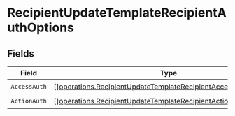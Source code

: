 # RecipientUpdateTemplateRecipientAuthOptions


## Fields

| Field                                                                                                                                            | Type                                                                                                                                             | Required                                                                                                                                         | Description                                                                                                                                      |
| ------------------------------------------------------------------------------------------------------------------------------------------------ | ------------------------------------------------------------------------------------------------------------------------------------------------ | ------------------------------------------------------------------------------------------------------------------------------------------------ | ------------------------------------------------------------------------------------------------------------------------------------------------ |
| `AccessAuth`                                                                                                                                     | [][operations.RecipientUpdateTemplateRecipientAccessAuthResponse](../../models/operations/recipientupdatetemplaterecipientaccessauthresponse.md) | :heavy_check_mark:                                                                                                                               | N/A                                                                                                                                              |
| `ActionAuth`                                                                                                                                     | [][operations.RecipientUpdateTemplateRecipientActionAuthResponse](../../models/operations/recipientupdatetemplaterecipientactionauthresponse.md) | :heavy_check_mark:                                                                                                                               | N/A                                                                                                                                              |